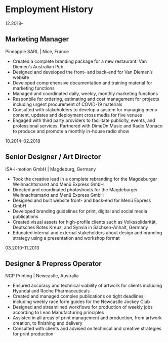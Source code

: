 # Employment History

12.2018–
## Marketing Manager
Pineapple SARL | Nice, France
+ Created a complete branding package for a new restaurant: Van Diemen’s Australian Pub
+ Designed and developed the front- and back-end for Van Diemen’s website
+ Developed comprehensive documentation and training material for marketing functions
+ Managed and coordinated daily, weekly, monthly marketing functions
+ Responbile for ordering, estimating and cost management for projects including urgent procurement of COVID-19 materials
+ Consulted with stakeholders to develop a system for managing menu content, updates and deployment cross media for five venues
+ Engaged with third party providers to facilitate publicity, events, and professional services. Partnered with DimeOn Music and Radio Monaco to produce and promote a monthly in-house radio show

10.2014–02.2018
## Senior Designer / Art Director
ISA-i-motion GmbH | Magdeburg, Germany
+ Took the creative lead in a complete rebranding for the Magdeburger Weihnachtsmarkt and Menü Express GmbH
+ Directed and coordinated photoshoots for the Magdeburger Weihnachtsmarkt and Menü Express GmbH
+ Designed and built website front- and back-end for Menü Express GmbH
+ Developed branding guidelines for print, digital and social media publications 
+ Created visual assets for high-profile clients such as Volkssolidarität, Deutsches Rotes Kreuz, and Synvia in Sachsen-Anhalt, Germany
+ Educated internal and external stakeholders about design and branding strategy using a presentation and workshop format

03.2010–11.2013
## Designer & Prepress Operator
NCP Printing | Newcastle, Australia
+ Ensured accuracy and technical viability of artwork for clients including Hyundai and Roche Pharmaceuticals
+ Created and managed complex publications on tight deadlines; including weekly race form guides for the Newcastle Jockey Club
+ Designed and streamlined workflows for production of weekly jobs according to Lean Manufacturing principles
+ Assisted in all areas of print management and production, from artwork creation, to finishing and delivery
+ Consulted with clients and advised on technical and creative strategies for print production
